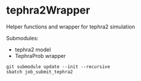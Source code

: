 # tephra2Wrapper
Helper functions and wrapper for tephra2 simulation

Submodules:
- tephra2 model
- TephraProb wrapper

```
git submodule update --init --recursive
sbatch job_submit_tephra2
```
